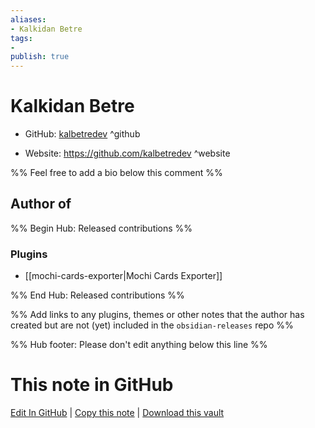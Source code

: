 ```yaml
---
aliases:
- Kalkidan Betre
tags:
- 
publish: true
---
```


# Kalkidan Betre

- GitHub: [kalbetredev](https://github.com/kalbetredev/) ^github
<!-- - Discord: `@` ^discord-->
- Website: <https://github.com/kalbetredev> ^website
<!-- - [[Publish sites|Publish site]]: ^publish-->

%% Feel free to add a bio below this comment %%


## Author of

%% Begin Hub: Released contributions %%
### Plugins
- [[mochi-cards-exporter|Mochi Cards Exporter]]

%% End Hub: Released contributions %%

%% Add links to any plugins, themes or other notes that the author has created but are not (yet) included in the `obsidian-releases` repo %%

<!--
### Unlisted plugins
-->

<!--
### Others
-->

<!--
## Sponsor this author
-->

<!-- - [[GitHub sponsors]]: [Sponsor @kalbetredev on GitHub Sponsors](https://github.com/sponsors/kalbetredev) ^github-sponsor-->
<!-- - [[Buy me a coffee]]: <https://> ^buy-me-a-coffee-->
<!-- - [[PayPal]]: <https://> ^paypal-->
<!-- - [[Patreon]]: <https://> ^patreon-->

<!--
## Follow this author
-->

<!-- - [[YouTube Channels|On YouTube]]: <https://> ^youtube-->
<!-- - Twitter: <https://> ^twitter-->
<!-- - ... -->

%% Hub footer: Please don't edit anything below this line %%

# This note in GitHub

<span class="git-footer">[Edit In GitHub](https://github.dev/obsidian-community/obsidian-hub/blob/main/01%20-%20Community/People/kalbetredev.md "git-hub-edit-note") | [Copy this note](https://raw.githubusercontent.com/obsidian-community/obsidian-hub/main/01%20-%20Community/People/kalbetredev.md "git-hub-copy-note") | [Download this vault](https://github.com/obsidian-community/obsidian-hub/archive/refs/heads/main.zip "git-hub-download-vault") </span>
